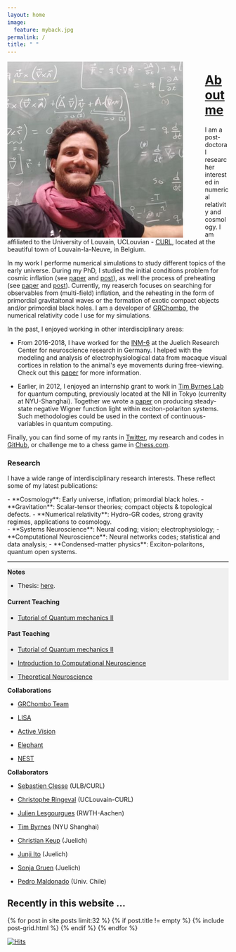 ```yaml
---
layout: home
image:
  feature: myback.jpg
permalink: /
title: " "
---
```


<img style="float: left; padding-right:50px;" src="images/prof_3.jpeg" width="400" >





# [About me](/about)


I am a post-doctoral researcher interested in numerical relativity and cosmology. I am affiliated to the University of Louvain, UCLouvian - [CURL](https://curl.group), located at the beautiful town of Louvain-la-Neuve, in Belgium. 

In my work I performe numerical simulations to study different topics of the early universe. During my PhD, I studied the initial conditions problem for cosmic inflation (see [paper](https://arxiv.org/abs/2011.12190) and [post](https://cjoana.github.io/cosmo/preinflation)), as well the process of preheating (see [paper](https://arxiv.org/abs/2202.07604) and [post](https://cjoana.github.io/cosmo/preheating)). Currently, my reaserch focuses on searching for observables from (multi-field) inflation, and the reheating in the form of primordial gravitaitonal waves or the formation of exotic compact objects and/or primordial black holes. I am a developer of [GRChombo](https://www.grchombo.org), the numerical relativity code I use for my simulations.

In the past, I enjoyed working in other interdisciplinary areas: 

* From 2016-2018, I have worked for the [INM-6](https://www.fz-juelich.de/inm/inm-6/EN/Home/home_node_INM6.html) at the Juelich Research Center for neuroscience research in Germany. I helped with the modeling and analysis of electrophysiological data from macaque visual cortices in relation to the animal's eye movements during free-viewing. Check out this [paper](https://www.nature.com/articles/s41598-022-09405-4) for more information.   
 
* Earlier, in 2012, I enjoyed an internship grant to work in [Tim Byrnes Lab](https://nyu.timbyrnes.net) for quantum computing, previously located at the NII in Tokyo (currenlty at NYU-Shanghai). Together we wrote a [paper](https://arxiv.org/abs/1612.00629) on producing steady-state negative Wigner function light within exciton-polariton systems. Such methodologies  could be used in the context of continuous-variables in quantum computing.        


Finally, you can find some of my rants in [Twitter](https://twitter.com/cjphy),  my research and codes in [GitHub](https://github.com/cjoana), or challenge me to a chess game in [Chess.com](https://www.chess.com/member/cjoana). 

### Research

I have a wide range of interdisciplinary research interests. These reflect some of my latest publications:

<div class="inforow">
<div class="infocolumn" markdown="block">
- **Cosmology**: Early universe, inflation; primordial black holes.
- **Gravitation**: Scalar-tensor theories; compact objects & topological defects.
- **Numerical relativity**: Hydro-GR codes, strong gravity regimes, applications to cosmology.
</div>
<div class="infocolumn" markdown="block">
- **Systems Neuroscience**: Neural coding; vision; electrophysiology;
- **Computational Neuroscience**: Neural networks codes; statistical and data analysis; 
- **Condensed-matter physics**: Exciton-polaritons, quantum open systems. 
</div>
</div> <!-- /.inforow -->

---

<div class="inforow">

<div class="infocolumn2" markdown="block" style="background-color: #F0F0F0;">
<h4 style="margin-top: 0.2em; margin-bottom: 0.0em;"> Notes </h4>

- Thesis: [here](https://arxiv.org/abs/2211.03534).


#### Current Teaching

- [Tutorial of Quantum mechanics II](https://uclouvain.be/en-cours-2021-lphys1342)

#### Past Teaching

- [Tutorial of Quantum mechanics II](https://uclouvain.be/en-cours-2019-lphys1342)

- [Introduction to Computational Neuroscience](https://www.campus.rwth-aachen.de/rwth/all/abstractmodule.asp?gguid=0x792B4EBEDF13204790133F661F74473C&fieldgguid=0x6E27476F2282E446A1228419DDDB3892&tguid=0xEBB2D1C29613C04FBF47F82813B5A4E9)
- [Theoretical Neuroscience](https://www.campus.rwth-aachen.de/rwth/all/abstractmodule.asp?objgguid=0xCFA5A28AEF56A9419F5430D5A03AB043&object=event&gguid=0x21ECCFFBBC4BDE41AF97A38C435E6761&fieldgguid=&tguid=0xEBB2D1C29613C04FBF47F82813B5A4E9)


</div>
<div class="infocolumnR" markdown="block">
<h4 style="margin-top: 0.2em; margin-bottom: 0.0em;"> Collaborations</h4>

- [GRChombo Team](https://www.grchombo.org/)
- [LISA](https://www.elisascience.org/)

- [Active Vision](https://www.fz-juelich.de/inm/inm-6/EN/Forschung/Gruen/ActiveVision.html?nn=724916)
- [Elephant](http://neuralensemble.org/elephant)
- [NEST](https://www.nest-simulator.org/)

<h4 style="margin-top: 0.2em; margin-bottom: 0.0em;"> Collaborators </h4>


- [Sebastien Clesse](https://sebclesse.wixsite.com/clesse) (ULB/CURL)
- [Christophe Ringeval](https://curl.group/members/chris.html) (UCLouvain-CURL)
- [Julien Lesgourgues](https://lesgourg.github.io/presentation.html) (RWTH-Aachen)
- [Tim Byrnes](https://nyu.timbyrnes.net/) (NYU Shanghai)


- [Christian Keup](https://www.fz-juelich.de/profile/keup_c) (Juelich)
- [Junji Ito](https://www.fz-juelich.de/profile/ito_j) (Juelich)
- [Sonja Gruen](https://www.fz-juelich.de/profile/gruen_s) (Juelich)
- [Pedro Maldonado](https://www.bni.cl/investigador.php?id=13) (Univ. Chile)



</div>
</div> <!-- /.inforow -->


## Recently in this website ...

<div class="tiles">
{% for post in site.posts limit:32 %}
   {% if post.title != empty %}
	{% include post-grid.html %}
   {% endif %}
{% endfor %}
</div><!-- /.tiles -->

[![Hits](https://hits.seeyoufarm.com/api/count/incr/badge.svg?url=https%3A%2F%2Fcjoana.github.io&count_bg=%23FFFFFF&title_bg=%23555555&icon=&icon_color=%23E7E7E7&title=%23&edge_flat=false)](https://hits.seeyoufarm.com)
